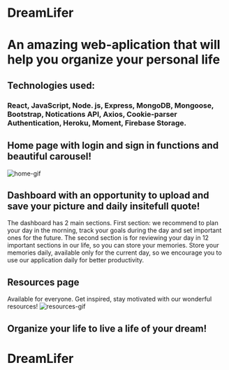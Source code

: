 # DreamLifer
# An amazing web-aplication that will help you organize your personal life
## Technologies used: 
### React, JavaScript, Node. js, Express, MongoDB, Mongoose, Bootstrap, Notications API, Axios, Cookie-parser Authentication, Heroku, Moment, Firebase Storage.

## Home page with login and sign in functions and beautiful carousel!
![home-gif](https://user-images.githubusercontent.com/45444261/69371386-5a092380-0c65-11ea-949d-0dc245a96412.gif)


## Dashboard with an opportunity to upload and save your picture and daily insitefull quote!
The dashboard has 2 main sections. First section: we recommend to plan your day in the morning, track your goals during the day and set important ones for the future. The second section is for reviewing your day in 12 important sections in our life, so you can store your memories. Store your memories daily, available only for the current day, so we encourage you to use our application daily for better productivity.
## Resources page
Available for everyone. Get inspired, stay motivated with our wonderful resources!
![resources-gif](https://user-images.githubusercontent.com/45444261/69372291-07306b80-0c67-11ea-8119-7f775a8552ac.gif)

## Organize your life to live a life of your dream!
# DreamLifer
